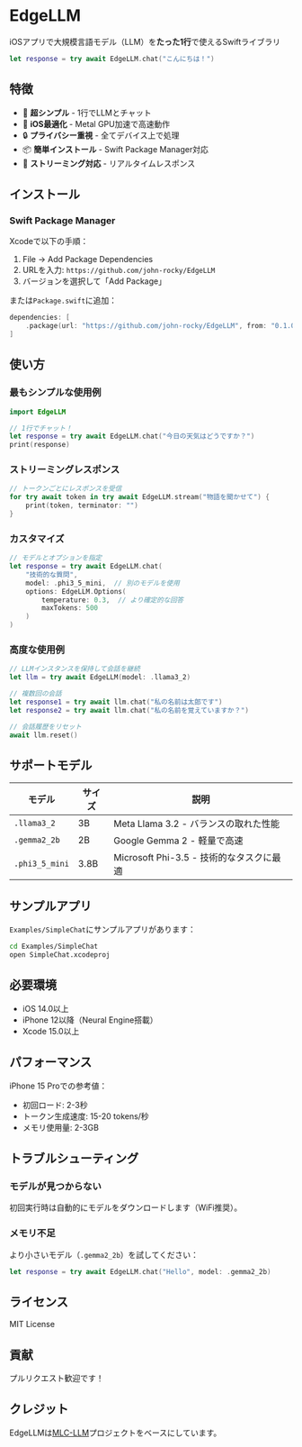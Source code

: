 # EdgeLLM

iOSアプリで大規模言語モデル（LLM）を**たった1行**で使えるSwiftライブラリ

```swift
let response = try await EdgeLLM.chat("こんにちは！")
```

## 特徴

- 🚀 **超シンプル** - 1行でLLMとチャット
- 📱 **iOS最適化** - Metal GPU加速で高速動作
- 🔒 **プライバシー重視** - 全てデバイス上で処理
- 📦 **簡単インストール** - Swift Package Manager対応
- 🌊 **ストリーミング対応** - リアルタイムレスポンス

## インストール

### Swift Package Manager

Xcodeで以下の手順：

1. File → Add Package Dependencies
2. URLを入力: `https://github.com/john-rocky/EdgeLLM`
3. バージョンを選択して「Add Package」

または`Package.swift`に追加：

```swift
dependencies: [
    .package(url: "https://github.com/john-rocky/EdgeLLM", from: "0.1.0")
]
```

## 使い方

### 最もシンプルな使用例

```swift
import EdgeLLM

// 1行でチャット！
let response = try await EdgeLLM.chat("今日の天気はどうですか？")
print(response)
```

### ストリーミングレスポンス

```swift
// トークンごとにレスポンスを受信
for try await token in try await EdgeLLM.stream("物語を聞かせて") {
    print(token, terminator: "")
}
```

### カスタマイズ

```swift
// モデルとオプションを指定
let response = try await EdgeLLM.chat(
    "技術的な質問",
    model: .phi3_5_mini,  // 別のモデルを使用
    options: EdgeLLM.Options(
        temperature: 0.3,  // より確定的な回答
        maxTokens: 500
    )
)
```

### 高度な使用例

```swift
// LLMインスタンスを保持して会話を継続
let llm = try await EdgeLLM(model: .llama3_2)

// 複数回の会話
let response1 = try await llm.chat("私の名前は太郎です")
let response2 = try await llm.chat("私の名前を覚えていますか？")

// 会話履歴をリセット
await llm.reset()
```

## サポートモデル

| モデル | サイズ | 説明 |
|--------|--------|------|
| `.llama3_2` | 3B | Meta Llama 3.2 - バランスの取れた性能 |
| `.gemma2_2b` | 2B | Google Gemma 2 - 軽量で高速 |
| `.phi3_5_mini` | 3.8B | Microsoft Phi-3.5 - 技術的なタスクに最適 |

## サンプルアプリ

`Examples/SimpleChat`にサンプルアプリがあります：

```bash
cd Examples/SimpleChat
open SimpleChat.xcodeproj
```

## 必要環境

- iOS 14.0以上
- iPhone 12以降（Neural Engine搭載）
- Xcode 15.0以上

## パフォーマンス

iPhone 15 Proでの参考値：
- 初回ロード: 2-3秒
- トークン生成速度: 15-20 tokens/秒
- メモリ使用量: 2-3GB

## トラブルシューティング

### モデルが見つからない

初回実行時は自動的にモデルをダウンロードします（WiFi推奨）。

### メモリ不足

より小さいモデル（`.gemma2_2b`）を試してください：

```swift
let response = try await EdgeLLM.chat("Hello", model: .gemma2_2b)
```

## ライセンス

MIT License

## 貢献

プルリクエスト歓迎です！

## クレジット

EdgeLLMは[MLC-LLM](https://github.com/mlc-ai/mlc-llm)プロジェクトをベースにしています。